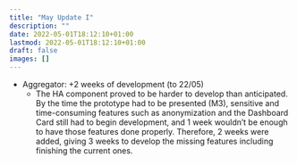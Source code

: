 ```yaml
---
title: "May Update I"
description: ""
date: 2022-05-01T18:12:10+01:00
lastmod: 2022-05-01T18:12:10+01:00
draft: false
images: []
---
```


- Aggregator: +2 weeks of development (to 22/05)
  - The HA component proved to be harder to develop than anticipated. By the time the prototype had to be presented (M3), sensitive and time-consuming features such as anonymization and the Dashboard Card still had to begin development, and 1 week wouldn’t be enough to have those features done properly. Therefore, 2 weeks were added, giving 3 weeks to develop the missing features including finishing the current ones.